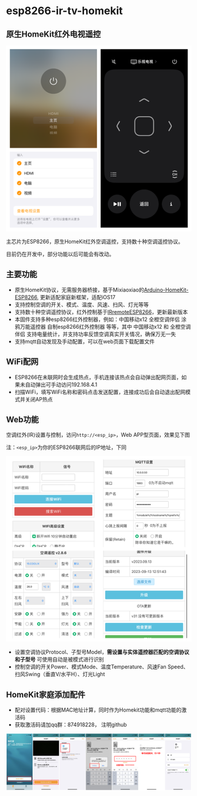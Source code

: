 # esp8266-ir-tv-homekit


## 原生HomeKit红外电视遥控

![HomeKit](https://github.com/hassbian-ABC/esp8266-ir-tv-homekit/blob/main/image/homekit-tv.png)

主芯片为ESP8266，原生HomeKit红外空调遥控，支持数十种空调遥控协议。


目前仍在开发中，部分功能以后可能会有改动。


## 主要功能

- 原生HomeKit协议，无需服务器桥接，基于Mixiaoxiao的[Arduino-HomeKit-ESP8266](https://github.com/Mixiaoxiao/Arduino-HomeKit-ESP8266), 更新适配家庭新框架，适配iOS17
- 支持控制空调的开关、模式、温度、风速、扫风、灯光等等
- 支持数十种空调遥控协议，红外控制基于[IRremoteESP8266](https://github.com/crankyoldgit/IRremoteESP8266)，更新最新版本
- 本固件支持多种esp8266红外控制器，例如：中国移动x12 全橙空调伴侣 涂鸦万能遥控器 自制esp8266红外控制器 等等，其中 中国移动x12 和 全橙空调伴侣 支持电量统计，并支持功率反馈空调真实开关情况，确保万无一失
- 支持mqtt自动发现及手动配置，可以在web页面下载配置文件


## WiFi配网

- ESP8266在未联网时会生成热点，手机连接该热点会自动弹出配网页面，如果未自动弹出可手动访问192.168.4.1
- 扫描WiFi，填写WiFi名称和密码点击发送配置，连接成功后会自动退出配网模式并关闭AP热点

## Web功能

空调红外(IR)设置与控制，访问`http://<esp_ip>`，Web APP型页面，效果见下图

注：`<esp_ip>`为你的ESP8266联网后的IP地址，下同

![web.png](https://github.com/hassbian-ABC/esp8266-ir-homekit-mqtt/blob/master/image/web.png) 

- 设置空调协议Protocol、子型号Model，**需设置与实体遥控器匹配的空调协议和子型号** 可使用自动是被模式进行识别
- 控制空调的开关Power、模式Mode、温度Temperature、风速Fan Speed、扫风Swing（垂直V/水平H）、灯光Light


## HomeKit家庭添加配件

- 配对设置代码：根据MAC地址计算，同时作为Homekit功能和mqtt功能的激活码
- 获取激活码请加qq群：874918228， 注明github

![add_accessory.png](https://github.com/hassbian-ABC/esp8266-ir-homekit-mqtt/blob/master/image/add_accessory.png) 
